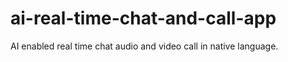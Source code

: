 # ai-real-time-chat-and-call-app
AI enabled real time chat audio and video call in native language.
